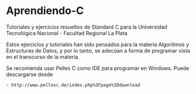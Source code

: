 # Aprendiendo-C
Tutoriales y ejercicios resueltos de Standard C para la Universidad Tecnológica Nacional - Facultad Regional La Plata

Estos ejercicios y tutoriales han sido pensados para la materia Algoritmos y Estructuras de Datos, y por lo tanto, se adecúan a forma de programar vista en el transcurso de la materia.

Se recomienda usar Pelles C como IDE para programar en Windows. Puede descargarse desde

    - http://www.pellesc.de/index.php%3Fpage%3Ddownload
